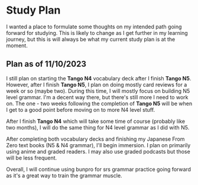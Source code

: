 # Study Plan

I wanted a place to formulate some thoughts on my intended path going forward for studying. This is likely to change as I get further in my learning journey, but this is will always be what my current study plan is at the moment.

## Plan as of 11/10/2023

I still plan on starting the **Tango N4** vocabulary deck after I finish **Tango N5**. However, after I finish **Tango N5**, I plan on doing mostly card reviews for a week or so (maybe two). During this time, I will mostly focus on building N5 level grammar. I'm a decent way there, but there's still more I need to work on. The one - two weeks following the completion of **Tango N5** will be when I get to a good point before moving on to more N4 level stuff.

After I finish **Tango N4** which will take some time of course (probably like two months), I will do the same thing for N4 level grammar as I did with N5.

After completing both vocabulary decks and finishing my Japanese From Zero text books (N5 & N4 grammar), I'll begin immersion. I plan on primarily using anime and graded readers. I may also use graded podcasts but those will be less frequent. 

Overall, I will continue using bunpro for srs grammar practice going forward as it's a great way to train the grammar muscle.
